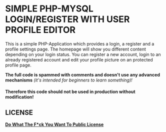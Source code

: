# SIMPLE PHP-MYSQL LOGIN/REGISTER WITH USER PROFILE EDITOR

This is a simple PHP-Application which provides a login, a register and a profile settings page.
The homepage will show you different content depending on your login status.
You can register a new account, login to an already registered account and edit your profile picture on an protected profile page.

**The full code is spammed with comments and doesn't use any advanced mechanisms** *(it's intended for beginners to learn something)!*
#### Therefore this code should not be used in production without modification!

## LICENSE
**[Do What The F*ck You Want To Public License](https://choosealicense.com/licenses/wtfpl/)**